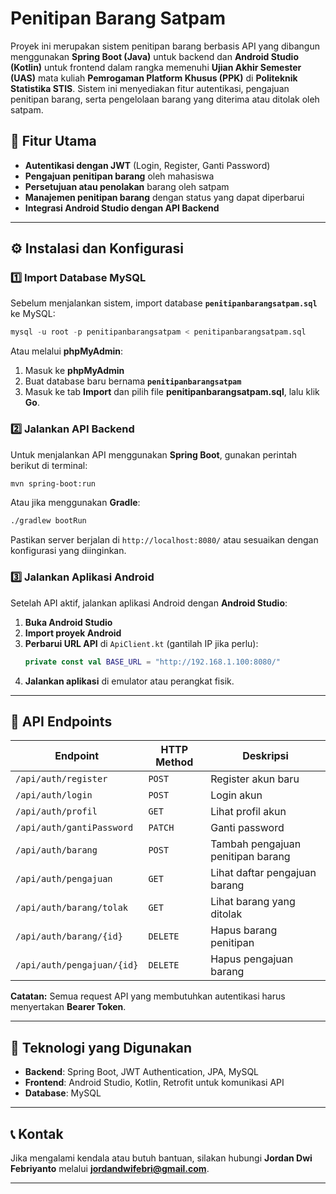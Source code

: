 
# Penitipan Barang Satpam

Proyek ini merupakan sistem penitipan barang berbasis API yang dibangun menggunakan **Spring Boot (Java)** untuk backend dan **Android Studio (Kotlin)** untuk frontend dalam rangka memenuhi **Ujian Akhir Semester (UAS)** mata kuliah **Pemrogaman Platform Khusus (PPK)** di **Politeknik Statistika STIS**. Sistem ini menyediakan fitur autentikasi, pengajuan penitipan barang, serta pengelolaan barang yang diterima atau ditolak oleh satpam.

## 📌 Fitur Utama
- **Autentikasi dengan JWT** (Login, Register, Ganti Password)
- **Pengajuan penitipan barang** oleh mahasiswa
- **Persetujuan atau penolakan** barang oleh satpam
- **Manajemen penitipan barang** dengan status yang dapat diperbarui
- **Integrasi Android Studio dengan API Backend**

---

## ⚙️ Instalasi dan Konfigurasi

### 1️⃣ Import Database MySQL
Sebelum menjalankan sistem, import database **`penitipanbarangsatpam.sql`** ke MySQL:
```sql
mysql -u root -p penitipanbarangsatpam < penitipanbarangsatpam.sql
```
Atau melalui **phpMyAdmin**:
1. Masuk ke **phpMyAdmin**
2. Buat database baru bernama **`penitipanbarangsatpam`**
3. Masuk ke tab **Import** dan pilih file **penitipanbarangsatpam.sql**, lalu klik **Go**.

### 2️⃣ Jalankan API Backend
Untuk menjalankan API menggunakan **Spring Boot**, gunakan perintah berikut di terminal:
```bash
mvn spring-boot:run
```
Atau jika menggunakan **Gradle**:
```bash
./gradlew bootRun
```
Pastikan server berjalan di `http://localhost:8080/` atau sesuaikan dengan konfigurasi yang diinginkan.

### 3️⃣ Jalankan Aplikasi Android
Setelah API aktif, jalankan aplikasi Android dengan **Android Studio**:
1. **Buka Android Studio**
2. **Import proyek Android**
3. **Perbarui URL API** di `ApiClient.kt` (gantilah IP jika perlu):
   ```kotlin
   private const val BASE_URL = "http://192.168.1.100:8080/"
   ```
4. **Jalankan aplikasi** di emulator atau perangkat fisik.

---

## 🚀 API Endpoints
| Endpoint                     | HTTP Method | Deskripsi |
|------------------------------|-------------|-----------|
| `/api/auth/register`         | `POST`      | Register akun baru |
| `/api/auth/login`            | `POST`      | Login akun |
| `/api/auth/profil`           | `GET`       | Lihat profil akun |
| `/api/auth/gantiPassword`    | `PATCH`     | Ganti password |
| `/api/auth/barang`           | `POST`      | Tambah pengajuan penitipan barang |
| `/api/auth/pengajuan`        | `GET`       | Lihat daftar pengajuan barang |
| `/api/auth/barang/tolak`     | `GET`       | Lihat barang yang ditolak |
| `/api/auth/barang/{id}`      | `DELETE`    | Hapus barang penitipan |
| `/api/auth/pengajuan/{id}`   | `DELETE`    | Hapus pengajuan barang |

**Catatan:** Semua request API yang membutuhkan autentikasi harus menyertakan **Bearer Token**.

---

## 🔧 Teknologi yang Digunakan
- **Backend**: Spring Boot, JWT Authentication, JPA, MySQL
- **Frontend**: Android Studio, Kotlin, Retrofit untuk komunikasi API
- **Database**: MySQL

---

## 📞 Kontak
Jika mengalami kendala atau butuh bantuan, silakan hubungi **Jordan Dwi Febriyanto** melalui **jordandwifebri@gmail.com**.

---
